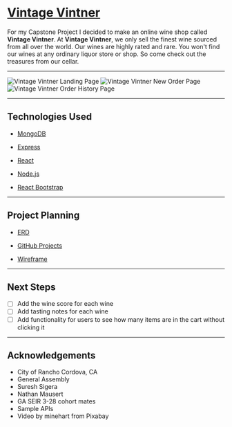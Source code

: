# [Vintage Vintner](https://vintage-vintner.herokuapp.com/)

For my Capstone Project I decided to make an online wine shop called **Vintage Vintner**. At **Vintage Vintner**, we only sell the finest wine sourced from all over the world. Our wines are highly rated and rare. You won't find our wines at any ordinary liquor store or shop. So come check out the treasures from our cellar. 

---

![Vintage Vintner Landing Page](https://imgur.com/v63mRYA.png)
![Vintage Vintner New Order Page](https://imgur.com/9jpk95C.png)
![Vintage Vintner Order History Page](https://imgur.com/Bl6QbJI.png)

---

## Technologies Used

* [MongoDB](https://www.mongodb.com/cloud/atlas/lp/try2?utm_source=google&utm_campaign=gs_americas_united_states_search_core_brand_atlas_desktop&utm_term=mongodb&utm_medium=cpc_paid_search&utm_ad=e&utm_ad_campaign_id=12212624338&adgroup=115749704103&gclid=CjwKCAjwjtOTBhAvEiwASG4bCMsWwPdZJxSjVYS_jkDsauFz88JIqH2xqdNPltwSrPDnW4Ud3UDl1xoCSEsQAvD_BwE)

* [Express](https://expressjs.com/)

* [React](https://create-react-app.dev/)

* [Node.js](https://nodejs.org/en/) 

* [React Bootstrap](https://react-bootstrap.github.io/) 

---

## Project Planning

* [ERD](https://lucid.app/lucidchart/5083aaa0-985b-45b7-bf98-4576d55ff4fb/edit?beaconFlowId=249D78055E25C56D&invitationId=inv_cd7b5279-81b2-4351-99d2-54d25613b519&page=0_0#)

* [GitHub Projects](https://github.com/m3lfrancisco/Capstone-Project/projects/1)

* [Wireframe](https://whimsical.com/ga-seir-capstone-project-QqnDGnu7mBTouhX5eKvEVx) 

---

## Next Steps

- [ ] Add the wine score for each wine
- [ ] Add tasting notes for each wine
- [ ] Add functionality for users to see how many items are in the cart without clicking it

---

## Acknowledgements

* City of Rancho Cordova, CA
* General Assembly
* Suresh Sigera
* Nathan Mausert
* GA SEIR 3-28 cohort mates
* Sample APIs
* Video by minehart from Pixabay